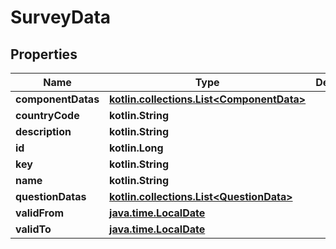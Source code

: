 
# SurveyData

## Properties
| Name | Type | Description | Notes |
| ------------ | ------------- | ------------- | ------------- |
| **componentDatas** | [**kotlin.collections.List&lt;ComponentData&gt;**](ComponentData.md) |  |  [optional] |
| **countryCode** | **kotlin.String** |  |  [optional] |
| **description** | **kotlin.String** |  |  [optional] |
| **id** | **kotlin.Long** |  |  [optional] |
| **key** | **kotlin.String** |  |  [optional] |
| **name** | **kotlin.String** |  |  [optional] |
| **questionDatas** | [**kotlin.collections.List&lt;QuestionData&gt;**](QuestionData.md) |  |  [optional] |
| **validFrom** | [**java.time.LocalDate**](java.time.LocalDate.md) |  |  [optional] |
| **validTo** | [**java.time.LocalDate**](java.time.LocalDate.md) |  |  [optional] |




